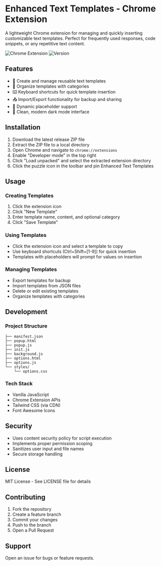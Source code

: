 # Enhanced Text Templates - Chrome Extension

A lightweight Chrome extension for managing and quickly inserting customizable text templates. Perfect for frequently used responses, code snippets, or any repetitive text content.

![Chrome Extension](https://img.shields.io/badge/Platform-Chrome-blue)
![Version](https://img.shields.io/badge/Version-1.0-green)

## Features

- 📝 Create and manage reusable text templates
- 📁 Organize templates with categories
- ⌨️ Keyboard shortcuts for quick template insertion
- 📤 Import/Export functionality for backup and sharing
- 🔄 Dynamic placeholder support
- 🎨 Clean, modern dark mode interface

## Installation

1. Download the latest release ZIP file
2. Extract the ZIP file to a local directory
3. Open Chrome and navigate to `chrome://extensions`
4. Enable "Developer mode" in the top right
5. Click "Load unpacked" and select the extracted extension directory
6. Click the puzzle icon in the toolbar and pin Enhanced Text Templates

## Usage

### Creating Templates
1. Click the extension icon
2. Click "New Template"
3. Enter template name, content, and optional category
4. Click "Save Template"

### Using Templates
- Click the extension icon and select a template to copy
- Use keyboard shortcuts (Ctrl+Shift+[1-9]) for quick insertion
- Templates with placeholders will prompt for values on insertion

### Managing Templates
- Export templates for backup
- Import templates from JSON files
- Delete or edit existing templates
- Organize templates with categories

## Development

### Project Structure
```
├── manifest.json
├── popup.html
├── popup.js
├── init.js
├── background.js
├── options.html
├── options.js
└── styles/
    └── options.css
```

### Tech Stack
- Vanilla JavaScript
- Chrome Extension APIs
- Tailwind CSS (via CDN)
- Font Awesome Icons

## Security

- Uses content security policy for script execution
- Implements proper permission scoping
- Sanitizes user input and file names
- Secure storage handling

## License

MIT License - See LICENSE file for details

## Contributing

1. Fork the repository
2. Create a feature branch
3. Commit your changes
4. Push to the branch
5. Open a Pull Request

## Support

Open an issue for bugs or feature requests.